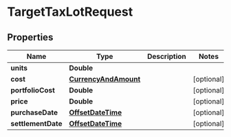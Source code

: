 

# TargetTaxLotRequest

## Properties

Name | Type | Description | Notes
------------ | ------------- | ------------- | -------------
**units** | **Double** |  | 
**cost** | [**CurrencyAndAmount**](CurrencyAndAmount.md) |  |  [optional]
**portfolioCost** | **Double** |  |  [optional]
**price** | **Double** |  |  [optional]
**purchaseDate** | [**OffsetDateTime**](OffsetDateTime.md) |  |  [optional]
**settlementDate** | [**OffsetDateTime**](OffsetDateTime.md) |  |  [optional]



